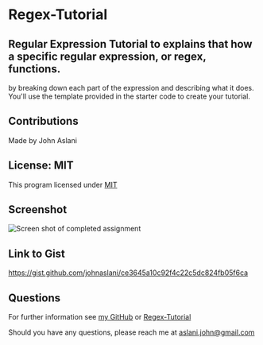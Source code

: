 # Regex-Tutorial


## Regular Expression Tutorial to explains that how a specific regular expression, or regex, functions.

by breaking down each part of the expression and describing what it does. You'll use the template provided in the starter code to create your tutorial.



## Contributions

Made by John Aslani

## License: MIT

This program licensed under [MIT](https://img.shields.io/badge/license-MIT-blue)

## Screenshot

![Screen shot of completed assignment](???)


## Link to Gist

https://gist.github.com/johnaslani/ce3645a10c92f4c22c5dc824fb05f6ca


## Questions

For further information see [my GitHub](https://github.com/johnaslani) or [Regex-Tutorial](https://github.com/johnaslani/Regex-Tutorial)


Should you have any questions, please reach me at [aslani.john@gmail.com](mailto:aslani.john@gmail.com)


